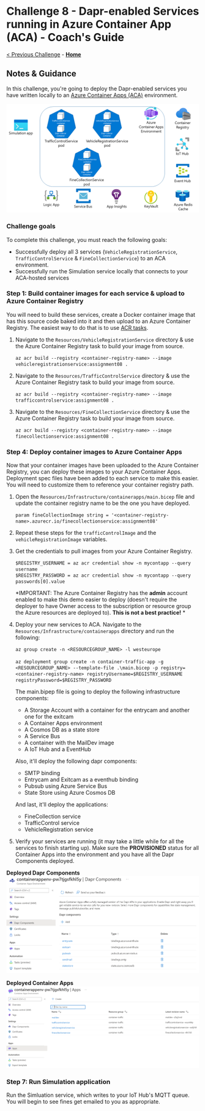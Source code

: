 # Challenge 8 - Dapr-enabled Services running in Azure Container App (ACA) - Coach's Guide

[< Previous Challenge](./Solution-08.md) - **[Home](./README.md)**

## Notes & Guidance

In this challenge, you're going to deploy the Dapr-enabled services you have written locally to an [Azure Container Apps (ACA)](https://docs.microsoft.com/en-us/azure/container-apps/) environment.

![architecture](../images/Challenge-09/architecture.png)

### Challenge goals

To complete this challenge, you must reach the following goals:

- Successfully deploy all 3 services (`VehicleRegistrationService`, `TrafficControlService` & `FineCollectionService`) to an ACA environment.
- Successfully run the Simulation service locally that connects to your ACA-hosted services

### Step 1: Build container images for each service & upload to Azure Container Registry

You will need to build these services, create a Docker container image that has this source code baked into it and then upload to an Azure Container Registry. The easiest way to do that is to use [ACR tasks](https://docs.microsoft.com/en-us/azure/container-registry/container-registry-tasks-overview).

1. 	Navigate to the `Resources/VehicleRegistrationService` directory & use the Azure Container Registry task to build your image from source.

    ```shell
    az acr build --registry <container-registry-name> --image vehicleregistrationservice:assignment08 .
    ```

1. 	Navigate to the `Resources/TrafficControlService` directory & use the Azure Container Registry task to build your image from source.

    ```shell
    az acr build --registry <container-registry-name> --image trafficcontrolservice:assignment08 .
    ```

1. 	Navigate to the `Resources/FineCollectionService` directory & use the Azure Container Registry task to build your image from source.
  
    ```shell
    az acr build --registry <container-registry-name> --image finecollectionservice:assignment08 .		
    ```

### Step 4: Deploy container images to Azure Container Apps

Now that your container images have been uploaded to the Azure Container Registry, you can deploy these images to your Azure Container Apps. Deployment spec files have been added to each service to make this easier. You will need to customize them to reference your container registry path.

1.	Open the `Resources/Infrastructure/containerapps/main.bicep` file and update the container registry name to be the one you have deployed.

    ```bicep
    param fineCollectionImage string = '<container-registry-name>.azurecr.io/finecollectionservice:assignment08'
    ```

1.  Repeat these steps for the `trafficControlImage` and the `vehicleRegistrationImage` variables.

1.  Get the credentials to pull images from your Azure Container Registry.

    ```shell
    $REGISTRY_USERNAME = az acr credential show -n mycontapp --query username
    $REGISTRY_PASSWORD = az acr credential show -n mycontapp --query passwords[0].value
    ```

    *IMPORTANT: The Azure Container Registry has the **admin** account enabled to make this demo easier to deploy (doesn't require the deployer to have Owner access to the subscription or resource group the Azure resources are deployed to). **This is not a best practice!** *

1. 	Deploy your new services to ACA. Navigate to the `Resources/Infrastructure/containerapps` directory and run the following:

    ```shell
    az group create -n <RESOURCEGROUP_NAME> -l westeurope

    az deployment group create -n container-traffic-app -g <RESOURCEGROUP_NAME> --template-file .\main.bicep -p registry=<container-registry-name> registryUsername=$REGISTRY_USERNAME registryPassword=$REGISTRY_PASSWORD
    ```

    The main.bipep file is going to deploy the following infrastructure components:

    - A Storage Account with a container for the entrycam and another one for the exitcam
    - A Container Apps environment
    - A Cosmos DB as a state store
    - A Service Bus
    - A container with the MailDev image
    - A IoT Hub and a EventHub

    Also, it'll deploy the following dapr components:

    - SMTP binding
    - Entrycam and Exitcam as a eventhub binding
    - Pubsub using Azure Service Bus
    - State Store using Azure Cosmos DB

    And last, it'll deploy the applications:

    - FineCollection service
    - TrafficControl service
    - VehicleRegistration service


1.	Verify your services are running (it may take a little while for all the services to finish starting up). Make sure the **PROVISIONED** status for all Container Apps into the environment and you have all the Dapr Components deployed.

**Deployed Dapr Components**
![dapr-components](../images/Challenge-09/dapr-components.png)

**Deployed Container Apps**
![container-apps](../images/Challenge-09/container-apps.png)


### Step 7: Run Simulation application

Run the Simluation service, which writes to your IoT Hub's MQTT queue. You will begin to see fines get emailed to you as appropriate.
